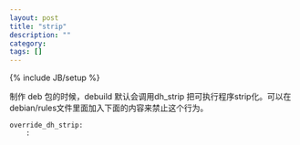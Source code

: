 ```yaml
---
layout: post
title: "strip"
description: ""
category: 
tags: []
---
```

{% include JB/setup %}

制作 deb 包的时候，debuild 默认会调用dh_strip 把可执行程序strip化。可以在debian/rules文件里面加入下面的内容来禁止这个行为。

	override_dh_strip:
        :
